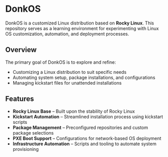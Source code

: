 # DonkOS

DonkOS is a customized Linux distribution based on **Rocky Linux**. This repository serves as a learning environment for experimenting with Linux OS customization, automation, and deployment processes.

## Overview

The primary goal of DonkOS is to explore and refine:
- Customizing a Linux distribution to suit specific needs
- Automating system setup, package installations, and configurations
- Managing kickstart files for unattended installations
  
## Features

- **Rocky Linux Base** – Built upon the stability of Rocky Linux
- **Kickstart Automation** – Streamlined installation process using kickstart scripts
- **Package Management** – Preconfigured repositories and custom package selections
- **PXE Boot Support** – Configurations for network-based OS deployment
- **Infrastructure Automation** – Scripts and tooling to automate system provisioning
